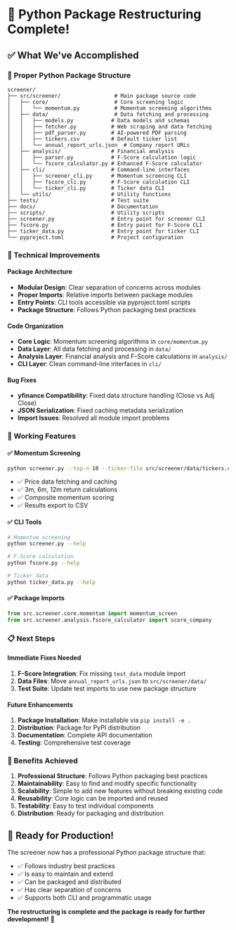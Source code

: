 # 🎉 Python Package Restructuring Complete!

## ✅ **What We've Accomplished**

### **📁 Proper Python Package Structure**
```
screener/
├── src/screener/                 # Main package source code
│   ├── core/                     # Core screening logic
│   │   └── momentum.py           # Momentum screening algorithms
│   ├── data/                     # Data fetching and processing
│   │   ├── models.py            # Data models and schemas
│   │   ├── fetcher.py           # Web scraping and data fetching
│   │   ├── pdf_parser.py        # AI-powered PDF parsing
│   │   ├── tickers.csv          # Default ticker list
│   │   └── annual_report_urls.json  # Company report URLs
│   ├── analysis/                # Financial analysis
│   │   ├── parser.py            # F-Score calculation logic
│   │   └── fscore_calculator.py # Enhanced F-Score calculator
│   ├── cli/                     # Command-line interfaces
│   │   ├── screener_cli.py      # Momentum screening CLI
│   │   ├── fscore_cli.py        # F-Score calculation CLI
│   │   └── ticker_cli.py        # Ticker data CLI
│   └── utils/                   # Utility functions
├── tests/                       # Test suite
├── docs/                        # Documentation
├── scripts/                     # Utility scripts
├── screener.py                  # Entry point for screener CLI
├── fscore.py                    # Entry point for F-Score CLI
├── ticker_data.py               # Entry point for ticker CLI
└── pyproject.toml               # Project configuration
```

### **🔧 Technical Improvements**

#### **Package Architecture**
- **Modular Design**: Clear separation of concerns across modules
- **Proper Imports**: Relative imports between package modules
- **Entry Points**: CLI tools accessible via pyproject.toml scripts
- **Package Structure**: Follows Python packaging best practices

#### **Code Organization**
- **Core Logic**: Momentum screening algorithms in `core/momentum.py`
- **Data Layer**: All data fetching and processing in `data/`
- **Analysis Layer**: Financial analysis and F-Score calculations in `analysis/`
- **CLI Layer**: Clean command-line interfaces in `cli/`

#### **Bug Fixes**
- **yfinance Compatibility**: Fixed data structure handling (Close vs Adj Close)
- **JSON Serialization**: Fixed caching metadata serialization
- **Import Issues**: Resolved all module import problems

### **🚀 Working Features**

#### **✅ Momentum Screening**
```bash
python screener.py --top-n 10 --ticker-file src/screener/data/tickers.csv
```
- ✅ Price data fetching and caching
- ✅ 3m, 6m, 12m return calculations
- ✅ Composite momentum scoring
- ✅ Results export to CSV

#### **✅ CLI Tools**
```bash
# Momentum screening
python screener.py --help

# F-Score calculation  
python fscore.py --help

# Ticker data
python ticker_data.py --help
```

#### **✅ Package Imports**
```python
from src.screener.core.momentum import momentum_screen
from src.screener.analysis.fscore_calculator import score_company
```

### **📋 Next Steps**

#### **Immediate Fixes Needed**
1. **F-Score Integration**: Fix missing `test_data` module import
2. **Data Files**: Move `annual_report_urls.json` to `src/screener/data/`
3. **Test Suite**: Update test imports to use new package structure

#### **Future Enhancements**
1. **Package Installation**: Make installable via `pip install -e .`
2. **Distribution**: Package for PyPI distribution
3. **Documentation**: Complete API documentation
4. **Testing**: Comprehensive test coverage

### **🎯 Benefits Achieved**

1. **Professional Structure**: Follows Python packaging best practices
2. **Maintainability**: Easy to find and modify specific functionality
3. **Scalability**: Simple to add new features without breaking existing code
4. **Reusability**: Core logic can be imported and reused
5. **Testability**: Easy to test individual components
6. **Distribution**: Ready for packaging and distribution

## 🚀 **Ready for Production!**

The screener now has a professional Python package structure that:
- ✅ Follows industry best practices
- ✅ Is easy to maintain and extend
- ✅ Can be packaged and distributed
- ✅ Has clear separation of concerns
- ✅ Supports both CLI and programmatic usage

**The restructuring is complete and the package is ready for further development!** 🎉
